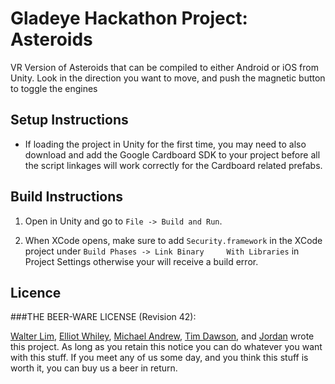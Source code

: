 # Gladeye Hackathon Project: Asteroids

VR Version of Asteroids that can be compiled to either Android or iOS from Unity.
Look in the direction you want to move, and push the magnetic button to toggle the engines


## Setup Instructions

*	If loading the project in Unity for the first time, you may need to also download and add the Google Cardboard SDK to your project before all the script linkages will work correctly for the Cardboard related prefabs.

## Build Instructions

1.	Open in Unity and go to `File -> Build and Run`.

2.	When XCode opens, make sure to add `Security.framework` in the XCode project under `Build Phases -> Link Binary 	With Libraries` in Project Settings otherwise your will receive a build error.


## Licence


###THE BEER-WARE LICENSE (Revision 42):

[Walter Lim](walter.lim@gladeye.co.nz), [Elliot Whiley](elliot.w@hotmail.com), [Michael Andrew](michael@uxvirtual.com), [Tim Dawson](Tim@ghost.st), and [Jordan](Jordan@ghost.st) wrote this project.  As long as you retain this notice you can do whatever you want with this stuff. If you meet any of us some day, and you think this stuff is worth it, you can buy us a beer in return.
